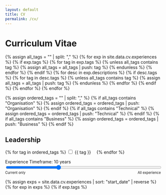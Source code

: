 ```yaml
---
layout: default
title: CV
permalink: /cv/
---
```


<h1>Curriculum Vitae</h1>

<!-- Collect all unique tags from all descriptions and experiences -->
{% assign all_tags = "" | split: "," %}
{% for exp in site.data.cv.experiences %}
{% if exp.tags %}
{% for tag in exp.tags %}
{% unless all_tags contains tag %}
{% assign all_tags = all_tags | push: tag %}
{% endunless %}
{% endfor %}
{% endif %}
{% for desc in exp.descriptions %}
{% if desc.tags %}
{% for tag in desc.tags %}
{% unless all_tags contains tag %}
{% assign all_tags = all_tags | push: tag %}
{% endunless %}
{% endfor %}
{% endif %}
{% endfor %}
{% endfor %}

<!-- Define the order of tags -->
{% assign ordered_tags = "" | split: "," %}
{% if all_tags contains "Organisation" %}
{% assign ordered_tags = ordered_tags | push: "Organisation" %}
{% endif %}
{% if all_tags contains "Technical" %}
{% assign ordered_tags = ordered_tags | push: "Technical" %}
{% endif %}
{% if all_tags contains "Business" %}
{% assign ordered_tags = ordered_tags | push: "Business" %}
{% endif %}

<h2>Leadership</h2>
<form id="cv-tags-form">
  {% for tag in ordered_tags %}
    <label style="margin-right:1em;"><input type="checkbox" value="{{ tag | uri_escape }}" onchange="filterCV()"> {{ tag }}</label>
  {% endfor %}
  <div style="margin-top:1em;">
    <label for="experience-age">Experience Timeframe: <span id="year-depth-value">10</span> years</label>
    <input type="range" id="experience-age" min="0" max="30" value="10" step="1" style="width:100%;" onchange="updateYearDepthValue(this.value); filterCV();" oninput="updateYearDepthValue(this.value);">
    <div style="display:flex; justify-content:space-between; font-size:0.8em;">
      <span>Current only</span>
      <span>All experience</span>
    </div>
  </div>
</form>

<div id="cv-content">
{% assign exps = site.data.cv.experiences | sort: "start_date" | reverse %}
{% for exp in exps %}
  {% if exp.tags %}
    <div class="experience" data-exp-tags="{{ exp.tags | join: ',' | uri_escape }}" data-end-date="{{ exp.end_date | default: 'Present' }}" style="display:none;">
  {% else %}
    <div class="experience" data-exp-tags="always" data-end-date="{{ exp.end_date | default: 'Present' }}">
  {% endif %}
    <h2>{{ exp.title }} at {{ exp.company }}</h2>
    <p><strong>Location:</strong> {{ exp.location | default: "N/A" }}<br>
    <strong>Period:</strong> {{ exp.start_date | default: "N/A" }} - {{ exp.end_date | default: "Present" }} ({{ exp.employment_type | default: "Employed" }})
    </p>
    <ul>
      {% for desc in exp.descriptions %}
        {% if desc.tags == nil or desc.tags == empty %}
          <li data-tags="always" class="tag-always">{{ desc.text | escape }}</li>
        {% else %}
          <li data-tags="{{ desc.tags | join: ',' | uri_escape }}" style="display:none;">{{ desc.text }}</li>
        {% endif %}
      {% endfor %}
    </ul>
  </div>
{% endfor %}
</div>

<script>
function updateYearDepthValue(value) {
  document.getElementById('year-depth-value').textContent = value;
}

function filterCV() {
  var checked = Array.from(document.querySelectorAll('#cv-tags-form input[type=checkbox]:checked')).map(cb => decodeURIComponent(cb.value).trim());
  var yearDepth = parseInt(document.getElementById('experience-age').value);

  // Calculate cutoff date based on year depth
  var today = new Date();
  var cutoffYear = today.getFullYear() - yearDepth;
  var cutoffDate = new Date(cutoffYear, today.getMonth(), today.getDate());

  // Filter experiences based on their tags and end date
  var experiences = document.querySelectorAll('#cv-content .experience');
  experiences.forEach(function(exp) {
    var expTags = decodeURIComponent(exp.getAttribute('data-exp-tags')).split(',').map(function(tag) { return tag.trim(); });
    var endDateStr = exp.getAttribute('data-end-date');

    // Parse the end date
    var endDate;
    if (endDateStr === "Present") {
      endDate = new Date();
    } else {
      endDate = new Date(endDateStr);
    }

    // Show experience if it passes both tag filter and date filter
    var passesTagFilter = checked.length === 0 || expTags.includes('always') || expTags.some(function(tag) { return checked.includes(tag); });
    var passesDateFilter = yearDepth === 0 ?
                          (endDateStr === "Present") :
                          (endDateStr === "Present" || endDate >= cutoffDate);

    if (passesTagFilter && passesDateFilter) {
      exp.style.display = '';
    } else {
      exp.style.display = 'none';
    }
  });

  // Filter descriptions based on their tags
  var lis = document.querySelectorAll('#cv-content li');
  lis.forEach(function(li) {
    var tags = decodeURIComponent(li.getAttribute('data-tags')).split(',').map(function(tag) { return tag.trim(); });
    if (tags.includes('always') || tags.some(function(tag) { return checked.includes(tag); })) {
      li.style.display = '';
    } else {
      li.style.display = 'none';
    }
  });
}

// Initialize filtering on page load
window.addEventListener('DOMContentLoaded', function() {
  filterCV();
});
</script>
